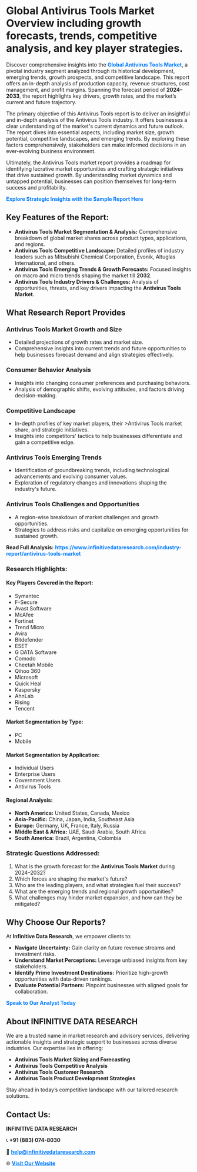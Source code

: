 <h1>Global Antivirus Tools Market Overview including growth forecasts, trends, competitive analysis, and key player strategies.</h1>
<p>
Discover comprehensive insights into the 
<a href="https://www.infinitivedataresearch.com/industry-report/antivirus-tools-market" rel="dofollow" style="color: #007BFF; text-decoration: none;"><strong>Global Antivirus Tools Market</strong></a>, a pivotal industry segment analyzed through its historical development, emerging trends, growth prospects, and competitive landscape. This report offers an in-depth analysis of production capacity, revenue structures, cost management, and profit margins. Spanning the forecast period of <strong>2024–2033</strong>, the report highlights key drivers, growth rates, and the market’s current and future trajectory.
</p>
<p>
The primary objective of this Antivirus Tools report is to deliver an insightful and in-depth analysis of the Antivirus Tools industry. It offers businesses a clear understanding of the market's current dynamics and future outlook. The report dives into essential aspects, including market size, growth potential, competitive landscapes, and emerging trends. By exploring these factors comprehensively, stakeholders can make informed decisions in an ever-evolving business environment.
</p>
<p>
Ultimately, the Antivirus Tools market report provides a roadmap for identifying lucrative market opportunities and crafting strategic initiatives that drive sustained growth. By understanding market dynamics and untapped potential, businesses can position themselves for long-term success and profitability.
</p>
<p>
<a href="https://www.infinitivedataresearch.com/request-sample/reportId=107329" style="color: #007BFF; text-decoration: none;"><strong>Explore Strategic Insights with the Sample Report Here</strong></a>
</p>

<h2>Key Features of the Report:</h2>
<ul>
<li><strong>Antivirus Tools Market Segmentation & Analysis:</strong> Comprehensive breakdown of global market shares across product types, applications, and regions.</li>
<li><strong>Antivirus Tools Competitive Landscape:</strong> Detailed profiles of industry leaders such as Mitsubishi Chemical Corporation, Evonik, Altuglas International, and others.</li>
<li><strong>Antivirus Tools Emerging Trends & Growth Forecasts:</strong> Focused insights on macro and micro trends shaping the market till <strong>2032</strong>.</li>
<li><strong>Antivirus Tools Industry Drivers & Challenges:</strong> Analysis of opportunities, threats, and key drivers impacting the <strong>Antivirus Tools Market</strong>.</li>
</ul>

<h2>What Research Report Provides</h2>
<h3>Antivirus Tools Market Growth and Size</h3>
<ul>
<li>Detailed projections of growth rates and market size.</li>
<li>Comprehensive insights into current trends and future opportunities to help businesses forecast demand and align strategies effectively.</li>
</ul>

<h3>Consumer Behavior Analysis</h3>
<ul>
<li>Insights into changing consumer preferences and purchasing behaviors.</li>
<li>Analysis of demographic shifts, evolving attitudes, and factors driving decision-making.</li>
</ul>

<h3>Competitive Landscape</h3>
<ul>
<li>In-depth profiles of key market players, their >Antivirus Tools market share, and strategic initiatives.</li>
<li>Insights into competitors' tactics to help businesses differentiate and gain a competitive edge.</li>
</ul>

<h3>Antivirus Tools Emerging Trends</h3>
<ul>
<li>Identification of groundbreaking trends, including technological advancements and evolving consumer values.</li>
<li>Exploration of regulatory changes and innovations shaping the industry's future.</li>
</ul>

<h3>Antivirus Tools Challenges and Opportunities</h3>
<ul>
<li>A region-wise breakdown of market challenges and growth opportunities.</li>
<li>Strategies to address risks and capitalize on emerging opportunities for sustained growth.</li>
</ul>
<p><strong>Read Full Analysis:</strong> <a href="https://www.infinitivedataresearch.com/industry-report/antivirus-tools-market" rel="dofollow" style="color: #007BFF; text-decoration: none;"><strong>https://www.infinitivedataresearch.com/industry-report/antivirus-tools-market</strong></a></p>
<h3>Research Highlights:</h3>
<h4>Key Players Covered in the Report:</h4>
<ul><li>Symantec</li><li>F-Secure</li><li>Avast Software</li><li>McAfee</li><li>Fortinet</li><li>Trend Micro</li><li>Avira</li><li>Bitdefender</li><li>ESET</li><li>G DATA Software</li><li>Comodo</li><li>Cheetah Mobile</li><li>Qihoo 360</li><li>Microsoft</li><li>Quick Heal</li><li>Kaspersky</li><li>AhnLab</li><li>Rising</li><li>Tencent</li></ul>
<h4>Market Segmentation by Type:</h4>
<ul><li>PC</li><li>Mobile</li></ul>
<h4>Market Segmentation by Application:</h4>
<ul><li>Individual Users</li><li>Enterprise Users</li><li>Government Users</li><li>Antivirus Tools</li></ul>

<h4>Regional Analysis:</h4>
<ul>
<li><strong>North America:</strong> United States, Canada, Mexico</li>
<li><strong>Asia-Pacific:</strong> China, Japan, India, Southeast Asia</li>
<li><strong>Europe:</strong> Germany, UK, France, Italy, Russia</li>
<li><strong>Middle East & Africa:</strong> UAE, Saudi Arabia, South Africa</li>
<li><strong>South America:</strong> Brazil, Argentina, Colombia</li>
</ul>

<h3>Strategic Questions Addressed:</h3>
<ol>
<li>What is the growth forecast for the <strong>Antivirus Tools Market</strong> during 2024–2032?</li>
<li>Which forces are shaping the market's future?</li>
<li>Who are the leading players, and what strategies fuel their success?</li>
<li>What are the emerging trends and regional growth opportunities?</li>
<li>What challenges may hinder market expansion, and how can they be mitigated?</li>
</ol>

<h2>Why Choose Our Reports?</h2>
<p>At <strong>Infinitive Data Research</strong>, we empower clients to:</p>
<ul>
<li><strong>Navigate Uncertainty:</strong> Gain clarity on future revenue streams and investment risks.</li>
<li><strong>Understand Market Perceptions:</strong> Leverage unbiased insights from key stakeholders.</li>
<li><strong>Identify Prime Investment Destinations:</strong> Prioritize high-growth opportunities with data-driven rankings.</li>
<li><strong>Evaluate Potential Partners:</strong> Pinpoint businesses with aligned goals for collaboration.</li>
</ul>
<p><a href="https://www.infinitivedataresearch.com/industry-report/antivirus-tools-market" rel="dofollow" style="color: #007BFF; text-decoration: none;"><strong>Speak to Our Analyst Today</strong></a></p>

<h2>About INFINITIVE DATA RESEARCH</h2>
<p>We are a trusted name in market research and advisory services, delivering actionable insights and strategic support to businesses across diverse industries. Our expertise lies in offering:</p>
<ul>
<li><strong>Antivirus Tools Market Sizing and Forecasting</strong></li>
<li><strong>Antivirus Tools Competitive Analysis</strong></li>
<li><strong>Antivirus Tools Customer Research</strong></li>
<li><strong>Antivirus Tools Product Development Strategies</strong></li>
</ul>
<p>Stay ahead in today’s competitive landscape with our tailored research solutions.</p>

<h2>Contact Us:</h2>
<p><strong>INFINITIVE DATA RESEARCH</strong></p>
<p>📞 <strong>+91 (883) 074-8030</strong></p>
<p>📧 <strong><a href="mailto:help@infinitivedataresearch.com" style="color: #007BFF;">help@infinitivedataresearch.com</a></strong></p>
<p>🌐 <strong><a href="https://www.infinitivedataresearch.com" rel="dofollow" style="color: #007BFF;">Visit Our Website</a></strong></p>